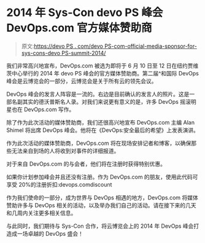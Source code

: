 # 2014 年 Sys-Con devo PS 峰会 DevOps.com 官方媒体赞助商

> 原文:[https://devo PS . com/devo PS-com-official-media-sponsor-for-sys-cons-devo PS-summit-2014/](https://devops.com/devops-com-official-media-sponsor-for-sys-cons-devops-summit-2014/)

我们非常高兴地宣布，DevOps.com 被选为即将于 6 月 10 日至 12 日在纽约贾维茨中心举行的 2014 年 devo PS 峰会的官方媒体赞助商。第二届^和国际 DevOps 峰会是云博览会的一部分，云博览会是关于所有云的领先会议。

DevOps 峰会的发言人阵容是一流的。右边是目前确认的发言人的照片。这是一部名副其实的德沃普斯名人录。对我们来说更有意义的是，许多 DevOps 摇滚明星也在 DevOps.com 写作。

除了作为此次活动的媒体赞助商，我们还很高兴地宣布 DevOps.com 主编 Alan Shimel 将出席 DevOps 峰会。他将在《DevOps:安全最后的希望》上发表演讲。

作为此次活动的媒体赞助商，DevOps.com 将在现场安排记者和博客，以确保那些无法亲自到场的人将收到对事件的详细报道。

对于来自 DevOps.com 的与会者，他们将在注册时获得特别优惠。

如果你计划参加峰会并且还没有注册。作为 DevOps.com 的朋友，使用此代码可享受 20%的注册折扣:devops.comdiscount

作为我们使命的一部分，成为世界与 DevOps 相遇的地方，DevOps.com 将媒体赞助许多与 DevOps 相关的活动，以及举办我们自己的活动。请在接下来的几天和几周内关注更多相关信息。

与此同时，我们期待与 Sys-Con 合作，将云博览会上的 2014 年 DevOps 峰会打造成一场卓越的 DevOps 盛会！